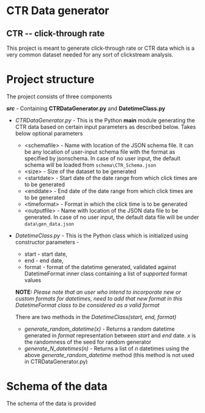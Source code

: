 # CTR Data generator 
## CTR -- click-through rate

This project is meant to generate click-through rate or CTR data which is a very common dataset needed for any sort of clickstream analysis. 

# Project structure
The project consists of three components  

***src*** - Containing **CTRDataGenerator.py** and **DatetimeClass.py**  

*  *CTRDataGenerator.py* - This is the Python **main** module generating the CTR data based on certain input parameters as described below. Takes below optional parameters  

    * &lt;schemafile&gt; - Name with location of the JSON schema file. It can be any location of user-input schema file with the format as specified by jsonschema. In case of no user input, the default schema will be loaded from `schema\CTR_Schema.json`  
    * &lt;size&gt;       - Size of the dataset to be generated  
    * &lt;startdate&gt;  - Start date of the date range from which click times are to be generated  
    * &lt;enddate&gt;    - End date of the date range from which click times are to be generated  
    * &lt;timeformat&gt; - Format in which the click time is to be generated  
    * &lt;outputfile&gt; - Name with location of the JSON data file to be generated. In case of no user input, the default data file will be under `data\gen_data.json`   

*  *DatetimeClass.py* - This is the Python class which is initialized using constructor parameters -  
    * start  - start date,
    * end    - end date, 
    * format - format of the datetime generated, validated against DatetimeFormat inner class containing a list of *supported* format values  

    **NOTE:** *Please note that an user who intend to incorporate new or custom formats for datetimes, need to add that new format in this DatetimeFormat class to be considered as a valid format*  

    There are two methods in the *DatetimeClass(start, end, format)*

     * *generate_random_datetime(x)* - Returns a random datetime generated in *format* representation between *start* and *end* date. *x* is the randomness of the seed for random generator   
     * *generate_N_datetimes(n)*     - Returns a list of *n* datetimes using the above *generate_random_datetime* method (this method is not used in CTRDataGenerator.py)
    





# Schema of the data
The schema of the data is provided 


